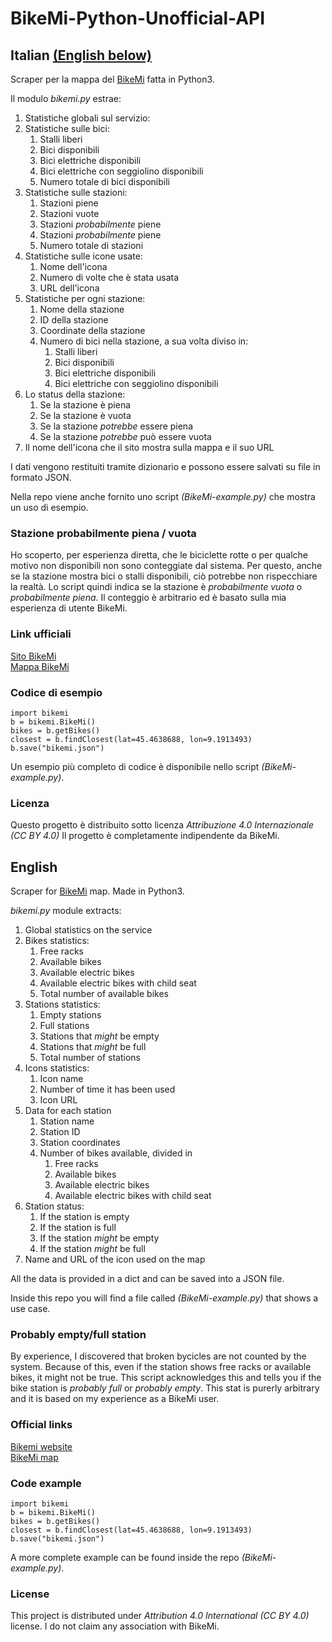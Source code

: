 # BikeMi-Python-Unofficial-API

## Italian [(English below)](#english)
Scraper per la mappa del [BikeMi](https://www.bikemi.com/it/mappa-stazioni.aspx) fatta in Python3.

Il modulo *bikemi.py* estrae:
1. Statistiche globali sul servizio:
  1. Statistiche sulle bici:
     1. Stalli liberi
     2. Bici disponibili
     3. Bici elettriche disponibili
     4. Bici elettriche con seggiolino disponibili
     5. Numero totale di bici disponibili
  2. Statistiche sulle stazioni:
      1. Stazioni piene
      2. Stazioni vuote
      3. Stazioni *probabilmente* piene
      4. Stazioni *probabilmente* piene
      5. Numero totale di stazioni
  3. Statistiche sulle icone usate:
      1. Nome dell'icona
      2. Numero di volte che è stata usata
      3. URL dell'icona
2. Statistiche per ogni stazione:
    1. Nome della stazione
    2. ID della stazione
    3. Coordinate della stazione
    4. Numero di bici nella stazione, a sua volta diviso in:
        1. Stalli liberi
        2. Bici disponibili
        3. Bici elettriche disponibili
        4. Bici elettriche con seggiolino disponibili
  5. Lo status della stazione:
      1. Se la stazione è piena
      2. Se la stazione è vuota
      3. Se la stazione *potrebbe* essere piena
      4. Se la stazione *potrebbe* può essere vuota
  6. Il nome dell'icona che il sito mostra sulla mappa e il suo URL

I dati vengono restituiti tramite dizionario e possono essere salvati su file in formato JSON.

Nella repo viene anche fornito uno script *(BikeMi-example.py)* che mostra un uso di esempio.

### Stazione probabilmente piena / vuota
Ho scoperto, per esperienza diretta, che le biciclette rotte o per qualche motivo non disponibili non sono conteggiate dal sistema. Per questo, anche se la stazione mostra bici o stalli disponibili, ciò potrebbe non rispecchiare la realtà.
Lo script quindi indica se la stazione è *probabilmente vuota* o *probabilmente piena*. Il conteggio è arbitrario ed è basato sulla mia esperienza di utente BikeMi.

### Link ufficiali
[Sito BikeMi](https://www.bikemi.com/)  
[Mappa BikeMi](https://www.bikemi.com/it/mappa-stazioni.aspx)

### Codice di esempio
    import bikemi
    b = bikemi.BikeMi()
    bikes = b.getBikes()
    closest = b.findClosest(lat=45.4638688, lon=9.1913493)
    b.save("bikemi.json")

Un esempio più completo di codice è disponibile nello script *(BikeMi-example.py)*.

### Licenza
Questo progetto è distribuito sotto licenza *Attribuzione 4.0 Internazionale (CC BY 4.0)*
Il progetto è completamente indipendente da BikeMi.

## English
Scraper for [BikeMi](https://www.bikemi.com/it/mappa-stazioni.aspx) map. Made in Python3.

*bikemi.py* module extracts:
1. Global statistics on the service
  1. Bikes statistics:
      1. Free racks
      2. Available bikes
      3. Available electric bikes
      4. Available electric bikes with child seat
      5. Total number of available bikes
  2. Stations statistics:
      1. Empty stations
      2. Full stations
      3. Stations that *might* be empty
      4. Stations that *might* be full
      5. Total number of stations
  3. Icons statistics:
      1. Icon name
      2. Number of time it has been used
      3. Icon URL
2. Data for each station
    1. Station name
    2. Station ID
    3. Station coordinates
    4. Number of bikes available, divided in
        1. Free racks
        2. Available bikes
        3. Available electric bikes
        4. Available electric bikes with child seat
  5. Station status:
      1. If the station is empty
      2. If the station is full
      3. If the station *might* be empty
      4. If the station *might* be full
  6. Name and URL of the icon used on the map

All the data is provided in a dict and can be saved into a JSON file.

Inside this repo you will find a file called *(BikeMi-example.py)* that shows a use case.

### Probably empty/full station
By experience, I discovered that broken bycicles are not counted by the system. Because of this, even if the station shows free racks or available bikes, it might not be true.
This script acknowledges this and tells you if the bike station is *probably full* or *probably empty*. This stat is purerly arbitrary and it is based on my experience as a BikeMi user.

### Official links
[Bikemi website](https://www.bikemi.com/en/homepage.aspx)  
[BikeMi map](https://www.bikemi.com/en/stations-map.aspx)


### Code example
    import bikemi
    b = bikemi.BikeMi()
    bikes = b.getBikes()
    closest = b.findClosest(lat=45.4638688, lon=9.1913493)
    b.save("bikemi.json")

A more complete example can be found inside the repo *(BikeMi-example.py)*.

### License
This project is distributed under *Attribution 4.0 International (CC BY 4.0)* license.
I do not claim any association with BikeMi.
